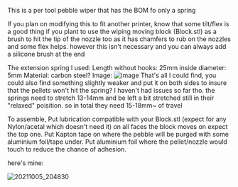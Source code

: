This is a per tool pebble wiper that has the BOM fo only a spring

If you plan on modifying this to fit another printer, know that some tilt/flex is a good thing if you plant to use the wiping moving block (Block.stl) as a brush to hit the tip of the nozzle too as it has chamfers to rub on the nozzles and some flex helps. however this isn't necessary and you can always add a silicone brush at the end

The extension spring I used:
Length without hooks: 25mm
inside diameter: 5mm
Material: carbon steel?
Image:
![image](https://user-images.githubusercontent.com/44164611/136201618-1f2cfa8f-6f5e-4df2-816b-439d1e243a13.png)
That's all I could find, you could also find something slightly weaker and  put it on both sides to insure that the pellets won't hit the spring? I haven't had issues so far tho.
the springs need to stretch 13-14mm and be left a bit stretched still in their "relaxed" poisition. so in total they need 15-18mm~ of travel

To assemble, Put lubrication compatible with your Block.stl (expect for any Nylon/acetal which doesn't need it) on all faces the block moves on expect the top one.
Put Kapton tape on where the pebble will be purged with some aluminium foil/tape under.
Put aluminium foil where the pellet/nozzle would touch to reduce the chance of adhesion.

here's mine:

![20211005_204830](https://user-images.githubusercontent.com/44164611/136202425-da0b0a40-df5c-4894-80db-0f307e7ec35e.png)
